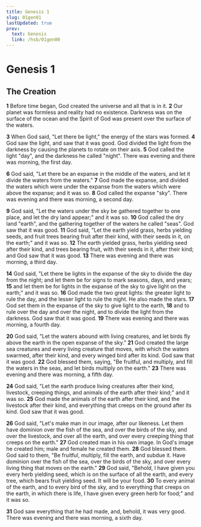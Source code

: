 ```yaml
---
title: Genesis 1
slug: 01gen01
lastUpdated: true
prev:
  text: Genesis
  link: /hsb/01gen00
---
```

# Genesis 1

## The Creation

**1** Before time began, God created the universe and all that is in it. **2** Our planet was formless and reality had no existence. Darkness was on the surface of the ocean and the Spirit of God was present over the surface of the waters.

**3** When God said, <span class="red-letters">"Let there be light,"</span> the energy of the stars was formed. **4** God saw the light, and saw that it was good. God divided the light from the darkness by causing the planets to rotate on their axis. **5** God called the light <span class="red-letters">"day"</span>, and the darkness he called <span class="red-letters">"night"</span>. There was evening and there was morning, the first day.

**6** God said, "Let there be an expanse in the middle of the waters, and let it divide the waters from the waters." **7** God made the expanse, and divided the waters which were under the expanse from the waters which were above the expanse; and it was so. **8** God called the expanse "sky". There was evening and
there was morning, a second day.

**9** God said, "Let the waters under the sky be gathered together to one place, and let the dry land appear;" and it was so. **10** God called the dry land "earth", and the gathering together of the waters he called "seas". God saw that it was good. **11** God said, "Let the earth yield grass, herbs yielding seeds, and fruit trees bearing fruit after their kind, with their seeds in it, on the earth;" and it was so. **12** The earth yielded grass, herbs yielding seed after their kind, and trees bearing fruit, with their seeds in it, after their kind; and God saw that it was good. **13** There was evening and there was morning, a third day.

**14** God said, "Let there be lights in the expanse of the sky to divide the day from the night; and let them be for signs to mark seasons, days, and years; **15** and let them be for lights in the expanse of the sky to give light on the earth;" and it was so. **16** God made the two great lights: the greater light to rule the day, and the lesser light to rule the night. He also made the stars. **17** God set them in the expanse of the sky to give light to the earth, **18** and to rule over the day and over the night, and to divide the light from the darkness. God saw that it was good. **19** There was evening and there was morning, a fourth day.

**20** God said, "Let the waters abound with living creatures, and let birds fly above the earth in the open expanse of the sky." **21** God created the large sea creatures and every living creature that moves, with which the waters swarmed, after their kind, and every winged bird after its kind. God saw that it was good. **22** God blessed them, saying, "Be fruitful, and multiply, and fill the waters in the seas, and let birds multiply on the earth." **23** There was evening and there was morning, a fifth day.

**24** God said, "Let the earth produce living creatures after their kind, livestock, creeping things, and animals of the earth after their kind;" and it was so. **25** God made the animals of the earth after their kind, and the livestock after their kind, and everything that creeps on the ground after its kind. God saw that it was good.

**26** God said, "Let's make man in our image, after our likeness. Let them have dominion over the fish of the sea, and over the birds of the sky, and over the livestock, and over all the earth, and over every creeping thing that creeps on the earth." **27** God created man in his own image. In God's image he created him;
male and female he created them. **28** God blessed them. God said to them, "Be fruitful, multiply, fill the earth, and subdue it. Have dominion over the fish of the sea, over the birds of the sky, and over every living thing that moves on the earth." **29** God said, "Behold, I have given you every herb yielding seed, which is on the surface of all the earth, and every tree, which bears fruit yielding seed. It will be your food. **30** To every animal of the earth, and to every bird of the sky, and to everything that creeps on the earth, in which there is life, I have given every green herb for food;" and it was so.

**31** God saw everything that he had made, and, behold, it was very good. There was evening and there was morning, a sixth day.